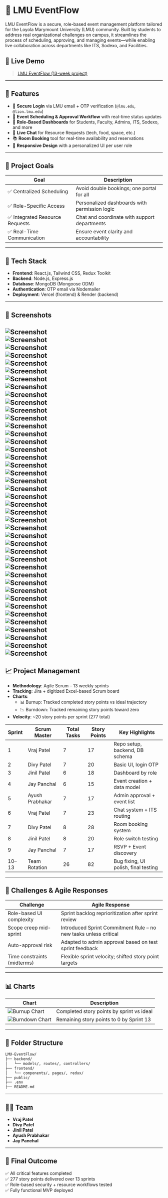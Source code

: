 
# 📅 LMU EventFlow

LMU EventFlow is a secure, role-based event management platform tailored for the Loyola Marymount University (LMU) community. Built by students to address real organizational challenges on campus, it streamlines the process of scheduling, approving, and managing events—while enabling live collaboration across departments like ITS, Sodexo, and Facilities.

## 🚀 Live Demo

> [LMU EventFlow (13-week project)](https://lmu-eventflow.vercel.app/)

---

## 📌 Features

- 🔐 **Secure Login** via LMU email + OTP verification (`@lmu.edu`, `@lion.lmu.edu`)
- 📆 **Event Scheduling & Approval Workflow** with real-time status updates
- 👥 **Role-Based Dashboards** for Students, Faculty, Admins, ITS, Sodexo, and more
- 💬 **Live Chat** for Resource Requests (tech, food, space, etc.)
- 📚 **Room Booking** tool for real-time availability and reservations
- 📲 **Responsive Design** with a personalized UI per user role

---

## 🎯 Project Goals

| Goal | Description |
|------|-------------|
| ✅ Centralized Scheduling | Avoid double bookings; one portal for all |
| ✅ Role-Specific Access | Personalized dashboards with permission logic |
| ✅ Integrated Resource Requests | Chat and coordinate with support departments |
| ✅ Real-Time Communication | Ensure event clarity and accountability |

---

## 🧩 Tech Stack

- **Frontend**: React.js, Tailwind CSS, Redux Toolkit  
- **Backend**: Node.js, Express.js  
- **Database**: MongoDB (Mongoose ODM)  
- **Authentication**: OTP email via Nodemailer  
- **Deployment**: Vercel (frontend) & Render (backend)

---

## 📸 Screenshots

![Screenshot](screenshots/Screenshot%20(2).png)  
![Screenshot](screenshots/Screenshot%20(3).png)  
![Screenshot](screenshots/Screenshot%20(4).png)  
![Screenshot](screenshots/Screenshot%20(5).png)  
![Screenshot](screenshots/Screenshot%20(6).png)  
![Screenshot](screenshots/Screenshot%20(7).png)  
![Screenshot](screenshots/Screenshot%20(8).png)  
![Screenshot](screenshots/Screenshot%20(9).png)  
![Screenshot](screenshots/Screenshot%20(10).png)  
![Screenshot](screenshots/Screenshot%20(11).png)  
![Screenshot](screenshots/Screenshot%20(12).png)  
![Screenshot](screenshots/Screenshot%20(13).png)  
![Screenshot](screenshots/Screenshot%20(14).png)  
![Screenshot](screenshots/Screenshot%20(15).png)  
![Screenshot](screenshots/Screenshot%20(16).png)  
![Screenshot](screenshots/Screenshot%20(17).png)  
![Screenshot](screenshots/Screenshot%20(18).png)  
![Screenshot](screenshots/Screenshot%20(19).png)  
![Screenshot](screenshots/Screenshot%20(20).png)  
![Screenshot](screenshots/Screenshot%20(21).png)  
![Screenshot](screenshots/Screenshot%20(22).png)  
![Screenshot](screenshots/Screenshot%20(23).png)  
![Screenshot](screenshots/Screenshot%20(24).png)  
![Screenshot](screenshots/Screenshot%20(25).png)  
![Screenshot](screenshots/Screenshot%20(26).png)  
![Screenshot](screenshots/Screenshot%20(27).png)  
![Screenshot](screenshots/Screenshot%20(28).png)  
![Screenshot](screenshots/Screenshot%20(29).png)  
![Screenshot](screenshots/Screenshot%20(30).png)  
![Screenshot](screenshots/Screenshot%20(31).png)  
![Screenshot](screenshots/Screenshot%20(32).png)  
![Screenshot](screenshots/Screenshot%20(33).png)  
![Screenshot](screenshots/Screenshot%20(34).png)  
![Screenshot](screenshots/Screenshot%20(35).png)  
![Screenshot](screenshots/Screenshot%20(36).png)  
![Screenshot](screenshots/Screenshot%20(37).png)  
![Screenshot](screenshots/Screenshot%20(38).png)  
![Screenshot](screenshots/Screenshot%20(39).png)  
![Screenshot](screenshots/Screenshot%20(40).png)  
![Screenshot](screenshots/Screenshot%20(41).png)  
![Screenshot](screenshots/Screenshot%20(42).png)  
![Screenshot](screenshots/Screenshot%20(43).png)
---

## 📈 Project Management

- **Methodology**: Agile Scrum – 13 weekly sprints
- **Tracking**: Jira + digitized Excel-based Scrum board
- **Charts**: 
  - 📊 Burnup: Tracked completed story points vs ideal trajectory
  - 📉 Burndown: Tracked remaining story points toward zero
- **Velocity**: ~20 story points per sprint (277 total)

| Sprint | Scrum Master | Total Tasks | Story Points | Key Highlights |
|--------|---------------|-------------|--------------|----------------|
| 1 | Vraj Patel | 7 | 17 | Repo setup, backend, DB schema |
| 2 | Divy Patel | 7 | 20 | Basic UI, login OTP |
| 3 | Jinil Patel | 6 | 18 | Dashboard by role |
| 4 | Jay Panchal | 6 | 15 | Event creation + data model |
| 5 | Ayush Prabhakar | 7 | 17 | Admin approval + event list |
| 6 | Vraj Patel | 7 | 23 | Chat system + ITS routing |
| 7 | Divy Patel | 8 | 28 | Room booking system |
| 8 | Jinil Patel | 8 | 20 | Role switch testing |
| 9 | Jay Panchal | 7 | 17 | RSVP + Event discovery |
| 10–13 | Team Rotation | 26 | 82 | Bug fixing, UI polish, final testing |

---

## 🔄 Challenges & Agile Responses

| Challenge | Agile Response |
|----------|----------------|
| Role-based UI complexity | Sprint backlog reprioritization after sprint review |
| Scope creep mid-sprint | Introduced Sprint Commitment Rule – no new tasks unless critical |
| Auto-approval risk | Adapted to admin approval based on test sprint feedback |
| Time constraints (midterms) | Flexible sprint velocity; shifted story point targets |

---

## 📊 Charts

| Chart | Description |
|-------|-------------|
| ![Burnup Chart](Burn-Up%20Chart.png) | Completed story points by sprint vs ideal |
| ![Burndown Chart](Burn-Down%20Chart.png) | Remaining story points to 0 by Sprint 13 |

---

## 📂 Folder Structure

```bash
LMU-EventFlow/
├── backend/
│   └── models/, routes/, controllers/
├── frontend/
│   └── components/, pages/, redux/
├── public/
├── .env
├── README.md
```

---

## 🙋‍♂️ Team

- **Vraj Patel** 
- **Divy Patel** 
- **Jinil Patel** 
- **Ayush Prabhakar** 
- **Jay Panchal** 

---

## 🏁 Final Outcome

✅ All critical features completed  
✅ 277 story points delivered over 13 sprints  
✅ Role-based security + resource workflows tested  
✅ Fully functional MVP deployed  
